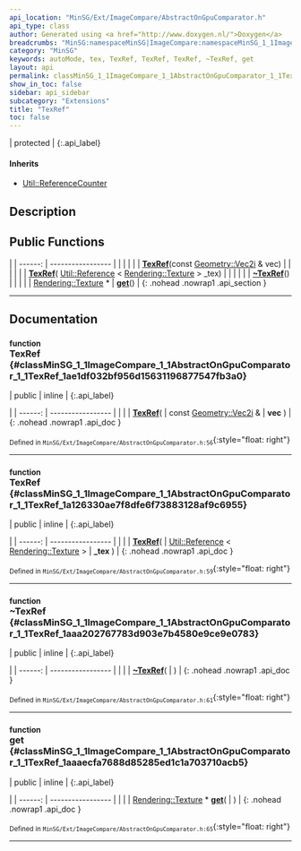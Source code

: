 ```yaml
---
api_location: "MinSG/Ext/ImageCompare/AbstractOnGpuComparator.h"
api_type: class
author: Generated using <a href="http://www.doxygen.nl/">Doxygen</a>
breadcrumbs: "MinSG:namespaceMinSG|ImageCompare:namespaceMinSG_1_1ImageCompare|AbstractOnGpuComparator:classMinSG_1_1ImageCompare_1_1AbstractOnGpuComparator"
category: "MinSG"
keywords: autoMode, tex, TexRef, TexRef, TexRef, ~TexRef, get
layout: api
permalink: classMinSG_1_1ImageCompare_1_1AbstractOnGpuComparator_1_1TexRef
show_in_toc: false
sidebar: api_sidebar
subcategory: "Extensions"
title: "TexRef"
toc: false
---
```


| protected |
{:.api_label}

#### Inherits

* [Util::ReferenceCounter](classUtil_1_1ReferenceCounter)


## Description





## Public Functions

|
| ------: | ----------------- |
|  | |
|  | **[TexRef](#classMinSG_1_1ImageCompare_1_1AbstractOnGpuComparator_1_1TexRef_1ae1df032bf956d15631196877547fb3a0)**(const [Geometry::Vec2i](namespaceGeometry#namespaceGeometry_1af5c374694b0993fb291b80677f10c64c) & vec) |
|  | |
|  | **[TexRef](#classMinSG_1_1ImageCompare_1_1AbstractOnGpuComparator_1_1TexRef_1a126330ae7f8dfe6f73883128af9c6955)**( [Util::Reference](classUtil_1_1Reference) < [Rendering::Texture](classRendering_1_1Texture) > _tex) |
|  | |
|  | **[~TexRef](#classMinSG_1_1ImageCompare_1_1AbstractOnGpuComparator_1_1TexRef_1aaa202767783d903e7b4580e9ce9e0783)**() |
|  | |
| [Rendering::Texture](classRendering_1_1Texture) * | **[get](#classMinSG_1_1ImageCompare_1_1AbstractOnGpuComparator_1_1TexRef_1aaaecfa7688d85285ed1c1a703710acb5)**() |
{: .nohead .nowrap1 .api_section }


-------------------------------------------------------------------

## Documentation

### <small>function</small><br/> TexRef {#classMinSG_1_1ImageCompare_1_1AbstractOnGpuComparator_1_1TexRef_1ae1df032bf956d15631196877547fb3a0}

| public | inline |
{:.api_label}

|
| ------: | ----------------- |
|  |
|  **[TexRef](#classMinSG_1_1ImageCompare_1_1AbstractOnGpuComparator_1_1TexRef_1ae1df032bf956d15631196877547fb3a0)**( | const [Geometry::Vec2i](namespaceGeometry#namespaceGeometry_1af5c374694b0993fb291b80677f10c64c) & | **vec** ) |
{: .nohead .nowrap1 .api_doc }





<sub>Defined in `MinSG/Ext/ImageCompare/AbstractOnGpuComparator.h:56`</sub>{:style="float: right"}

-------------------------------------------------------------------

### <small>function</small><br/> TexRef {#classMinSG_1_1ImageCompare_1_1AbstractOnGpuComparator_1_1TexRef_1a126330ae7f8dfe6f73883128af9c6955}

| public | inline |
{:.api_label}

|
| ------: | ----------------- |
|  |
|  **[TexRef](#classMinSG_1_1ImageCompare_1_1AbstractOnGpuComparator_1_1TexRef_1a126330ae7f8dfe6f73883128af9c6955)**( |  [Util::Reference](classUtil_1_1Reference) < [Rendering::Texture](classRendering_1_1Texture) > | **_tex** ) |
{: .nohead .nowrap1 .api_doc }





<sub>Defined in `MinSG/Ext/ImageCompare/AbstractOnGpuComparator.h:59`</sub>{:style="float: right"}

-------------------------------------------------------------------

### <small>function</small><br/> ~TexRef {#classMinSG_1_1ImageCompare_1_1AbstractOnGpuComparator_1_1TexRef_1aaa202767783d903e7b4580e9ce9e0783}

| public | inline |
{:.api_label}

|
| ------: | ----------------- |
|  |
|  **[~TexRef](#classMinSG_1_1ImageCompare_1_1AbstractOnGpuComparator_1_1TexRef_1aaa202767783d903e7b4580e9ce9e0783)**( |  ) |
{: .nohead .nowrap1 .api_doc }





<sub>Defined in `MinSG/Ext/ImageCompare/AbstractOnGpuComparator.h:61`</sub>{:style="float: right"}

-------------------------------------------------------------------

### <small>function</small><br/> get {#classMinSG_1_1ImageCompare_1_1AbstractOnGpuComparator_1_1TexRef_1aaaecfa7688d85285ed1c1a703710acb5}

| public | inline |
{:.api_label}

|
| ------: | ----------------- |
|  |
| [Rendering::Texture](classRendering_1_1Texture) * **[get](#classMinSG_1_1ImageCompare_1_1AbstractOnGpuComparator_1_1TexRef_1aaaecfa7688d85285ed1c1a703710acb5)**( |  ) |
{: .nohead .nowrap1 .api_doc }





<sub>Defined in `MinSG/Ext/ImageCompare/AbstractOnGpuComparator.h:65`</sub>{:style="float: right"}

-------------------------------------------------------------------

